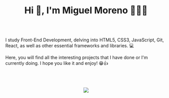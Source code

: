 <h1 align="center">Hi 👋, I'm Miguel Moreno 🙋🏻‍♂️</h1>
<br><br/>
<p>  I study Front-End Development, delving into HTML5, CSS3, JavaScript, Git, React, as well as other essential frameworks and libraries. 💻
  
  Here, you will find all the interesting projects that I have done or I'm currently doing. I hope you like it and enjoy! 😁👍
</p> 
<br><br/>
<p align="center">
  <a href="#">
    <img src="https://skillicons.dev/icons?i=html,css,bootstrap,js,git,vscode,c,vim,react,nodejs,typescript" />
  </a>
</p> 